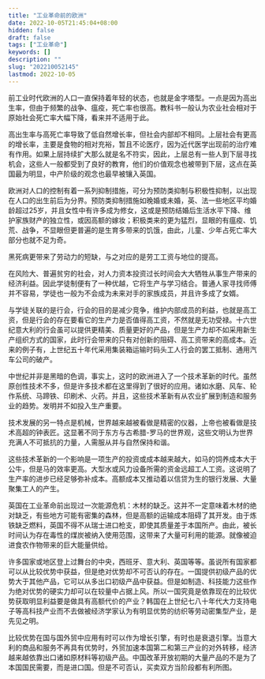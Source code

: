 ```yaml
---
title: "工业革命前的欧洲"
date: 2022-10-05T21:45:04+08:00
hidden: false
draft: false
tags: ["工业革命"]
keywords: []
description: ""
slug: "202210052145"
lastmod: 2022-10-05
---
```

前工业时代欧洲的人口一直保持着年轻的状态，也就是金字塔型。一点是因为高出生率，但由于频繁的战争、瘟疫，死亡率也很高。教科书一般认为农业社会相对于原始社会死亡率大幅下降，看来并不适用于此。

高出生率与高死亡率导致了低自然增长率，但社会内部却不相同。上层社会有更高的增长率，主要是食物的相对充裕，暂且不论医疗，因为近代医学出现前的治疗难有作用。如果上层持续扩大那么就是名不符实，因此，上层总有一些人到下层寻找机会，这些人一般都受到了良好的教育，他们的价值观念也被带到下层，这点在英国最为明显，中产阶级的观念也最早被镶入英国。

欧洲对人口的控制有着一系列抑制措施，可分为预防类抑制与积极性抑制，以出现在人口的出生前后为分界。预防类抑制措施如晚婚或未婚，英、法一些地区平均婚龄超过25岁，并且女性中有许多成为修女，这或是预防结婚后生活水平下降、维护家族财产的独立性，或因高额的嫁妆；积极类来的更为猛烈，显眼的有瘟疫、饥荒、战争，不显眼但更普遍的是生育多带来的饥饿，由此，儿童、少年占死亡率大部分也就不足为奇。

黑死病更带来了劳动力的短缺，与之对应的是劳工工资与地位的提高。

在风险大、普遍贫穷的社会，对人力资本投资过长时间会大大牺牲从事生产带来的经济利益。因此学徒制便有了一种优越，它将生产与学习结合。普通人家寻找师傅并不容易，学徒也一般为不会成为未来对手的家族成员，并且许多成了女婿。

与学徒关联的是行会，行会的目的是减少竞争，维护内部成员的利益，也就是高工资，但是行会的存在要看它的生产力是否值得高工资，不然就是无功受禄。十六世纪意大利的行会虽可以提供更精美、质量更好的产品，但是生产力却不如采用新生产组织方式的国家，此时行会带来的只有对创新的阻碍、高工资带来的高成本。近来的例子有，上世纪五十年代采用集装箱运输时码头工人行会的罢工抵制、通用汽车公司的破产。

中世纪并非是黑暗的色调，事实上，这时的欧洲进入了一个技术革新的时代。虽然原创性技术不多，但是许多技术都在这里得到了很好的应用。诸如水磨、风车、轮作系统、马蹄铁、印刷术、火药。并且，这些技术革新有从农业扩展到制造和服务业的趋势。发明并不如投入生产重要。


技术发展的另一特点是机械，世界越来越被看做是精密的仪器，上帝也被看做是技术高超的钟表匠。这显著不同于东方与古希腊-罗马的世界观，这些文明认为世界充满人不可抵抗的力量，人需服从并与自然保持和谐。

这些技术革新的一个影响是一项生产的投资或成本越来越大，如马的饲养成本大于公牛，但是马的效率更高。大型水或风力设备所需的资金远超工人工资。这说明了生产率的进步已经足够弥补成本。高额成本又推动着以信贷为生的银行发展、大量聚集工人的产生。

英国在工业革命前出现过一次能源危机：木材的缺乏。这并不一定意味着木材的绝对缺乏，有些地方可能有密集的森林，但是高额的运输成本阻碍了其开发。由于炼铁缺乏燃料，英国不得不从瑞士进口枪支，即使其质量差于本国所产。由此，被长时间认为存在毒性的煤炭被纳入使用范围，这带来了大量可利用的能源。就像被迫进食农作物带来的巨大能量供给。

许多国家或地区登上过舞台的中央，西班牙、意大利、英国等等。虽说所有国家都可以从比较优势中获益，但是绝对优势却不可否认的存在。一国提供初级产品的优势大于其他产品，它可以从多出口初级产品中获益。但是如制造、科技能力这些作为绝对优势的硬实力却可以在较量中占据上风。所以一国究竟是依靠现在的比较优势获取明显利益要是做具有高额代价的产业？韩国在上世纪七八十年代大力支持电子等高科技产业而不去做被经济学家认为有明显优势的纺织等劳动密集型产业，是先见之明。

比较优势在国与国外贸中应用有时可以作为增长引擎，有时也是衰退引擎。当意大利的商品和服务不再具有优势时，外贸加速本国第二和第三产业的对外转移，经济越来越依靠出口诸如原材料等初级产品。中国改革开放初期的大量产品的不是为了本国国民需要，而是进口国。但是不可否认，买卖双方当阶段都有利所图。

